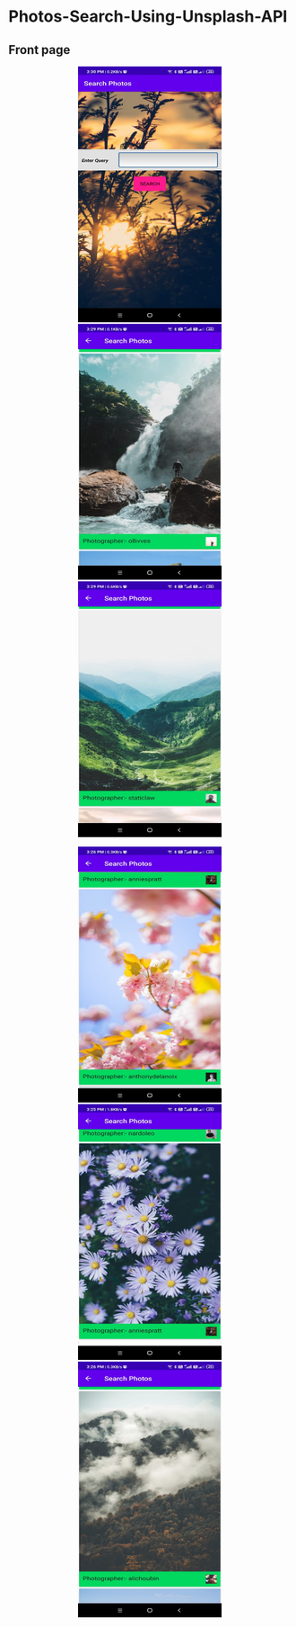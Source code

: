 # Photos-Search-Using-Unsplash-API
## Front page

<p align="center">
  <img src="front_page.jpeg" width="256" height="455" alt="alt text" >
  <img src="result_1.jpeg" width="256" height="455">
  <img src="result_2.jpeg" width="256" height="455">
</p>

<p align="center">
  <img src="result_3.jpeg" width="256" height="455">
  <img src="result_4.jpeg" width="256" height="455">
  <img src="result_5.jpeg" width="256" height="455">
</p>
